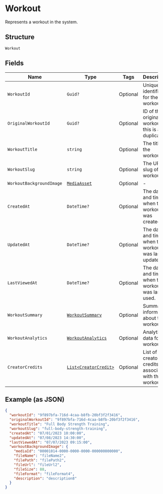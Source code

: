 
# Workout

Represents a workout in the system.

## Structure

`Workout`

## Fields

| Name | Type | Tags | Description |
|  --- | --- | --- | --- |
| `WorkoutId` | `Guid?` | Optional | Unique identifier for the workout. |
| `OriginalWorkoutId` | `Guid?` | Optional | ID of the original workout if this is a duplicate. |
| `WorkoutTitle` | `string` | Optional | The title of the workout. |
| `WorkoutSlug` | `string` | Optional | The URL slug of the workout. |
| `WorkoutBackgroundImage` | [`MediaAsset`](../../doc/models/media-asset.md) | Optional | - |
| `CreatedAt` | `DateTime?` | Optional | The date and time when the workout was created. |
| `UpdatedAt` | `DateTime?` | Optional | The date and time when the workout was last updated. |
| `LastViewedAt` | `DateTime?` | Optional | The date and time when the workout was last used. |
| `WorkoutSummary` | [`WorkoutSummary`](../../doc/models/workout-summary.md) | Optional | Summary information about the workout. |
| `WorkoutAnalytics` | [`WorkoutAnalytics`](../../doc/models/workout-analytics.md) | Optional | Analytics data for the workout. |
| `CreatorCredits` | [`List<CreatorCredit>`](../../doc/models/creator-credit.md) | Optional | List of creator credits associated with this workout. |

## Example (as JSON)

```json
{
  "workoutId": "9f897bfa-716d-4caa-b8fb-20bf3f2f3416",
  "originalWorkoutId": "9f897bfa-716d-4caa-b8fb-20bf3f2f3416",
  "workoutTitle": "Full Body Strength Training",
  "workoutSlug": "full-body-strength-training",
  "createdAt": "07/01/2023 10:00:00",
  "updatedAt": "07/08/2023 14:30:00",
  "lastViewedAt": "07/07/2023 09:15:00",
  "workoutBackgroundImage": {
    "mediaId": "00001014-0000-0000-0000-000000000000",
    "fileName": "fileName2",
    "filePath": "filePath2",
    "fileUrl": "fileUrl2",
    "fileSize": 88,
    "fileFormat": "fileFormat4",
    "description": "description8"
  }
}
```

